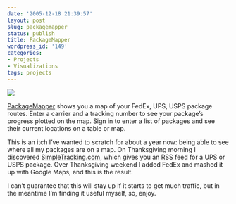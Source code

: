 ```yaml
---
date: '2005-12-18 21:39:57'
layout: post
slug: packagemapper
status: publish
title: PackageMapper
wordpress_id: '149'
categories:
- Projects
- Visualizations
tags: projects
---
```


![](/images/2005/xpackages-thumbnail.jpg.pagespeed.ic.3y3KlIYhb0.jpg)

[PackageMapper](http://packagemapper.com/) shows you a map of your FedEx, UPS, USPS package routes. Enter a carrier and a tracking number to see your package’s progress plotted on the map. Sign in to enter a list of packages and see their current locations on a table or map.

<!-- more -->

This is an itch I’ve wanted to scratch for about a year now: being able to see where all my packages are on a map. On Thanksgiving morning I discovered [SimpleTracking.com](http://www.simpletracking.com/), which gives you an RSS feed for a UPS or USPS package. Over Thanksgiving weekend I added FedEx and mashed it up with Google Maps, and this is the result.

I can’t guarantee that this will stay up if it starts to get much traffic, but in the meantime I’m finding it useful myself, so, enjoy.
